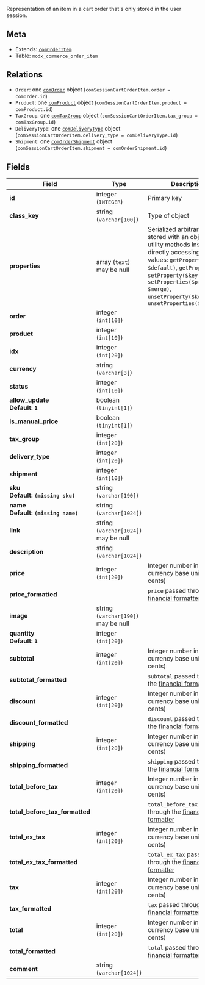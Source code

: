 Representation of an item in a cart order that's only stored in the user session.

## Meta

- Extends: [`comOrderItem`](comOrderItem)
- Table: `modx_commerce_order_item`

## Relations

- `Order`: one [`comOrder`](comOrder) object (`comSessionCartOrderItem.order = comOrder.id`)
- `Product`: one [`comProduct`](comProduct) object (`comSessionCartOrderItem.product = comProduct.id`)
- `TaxGroup`: one [`comTaxGroup`](comTaxGroup) object (`comSessionCartOrderItem.tax_group = comTaxGroup.id`)
- `DeliveryType`: one [`comDeliveryType`](comDeliveryType) object (`comSessionCartOrderItem.delivery_type = comDeliveryType.id`)
- `Shipment`: one [`comOrderShipment`](comOrderShipment) object (`comSessionCartOrderItem.shipment = comOrderShipment.id`)

## Fields


| Field | Type | Description |
| ----- | ---- | ----------- |
| **id** | integer (`INTEGER`) | Primary key |
| **class_key** | string (`varchar[100]`) | Type of object |
| **properties** | array (`text`)<br>may be null | Serialized arbitrary data stored with an object. Use utility methods instead of directly accessing these values: `getProperty($key, $default)`, `getProperties()`, `setProperty($key, $value)`, `setProperties($properties, $merge)`, `unsetProperty($key)`, `unsetProperties($keys)` |
| **order** | integer (`int[10]`) |  |
| **product** | integer (`int[10]`) |  |
| **idx** | integer (`int[20]`) |  |
| **currency** | string (`varchar[3]`) |  |
| **status** | integer (`int[10]`) |  |
| **allow_update<br>Default: `1`** | boolean (`tinyint[1]`) |  |
| **is_manual_price** | boolean (`tinyint[1]`) |  |
| **tax_group** | integer (`int[20]`) |  |
| **delivery_type** | integer (`int[20]`) |  |
| **shipment** | integer (`int[10]`) |  |
| **sku<br>Default: `(missing sku)`** | string (`varchar[190]`) |  |
| **name<br>Default: `(missing name)`** | string (`varchar[1024]`) |  |
| **link** | string (`varchar[1024]`)<br>may be null |  |
| **description** | string (`varchar[1024]`) |  |
| **price** | integer (`int[20]`) | Integer number in the currency base unit (e.g. cents) |
| **price_formatted** |  | `price` passed through the [financial formatter](../Formatters/financial) |
| **image** | string (`varchar[190]`)<br>may be null |  |
| **quantity<br>Default: `1`** | integer (`int[20]`) |  |
| **subtotal** | integer (`int[20]`) | Integer number in the currency base unit (e.g. cents) |
| **subtotal_formatted** |  | `subtotal` passed through the [financial formatter](../Formatters/financial) |
| **discount** | integer (`int[20]`) | Integer number in the currency base unit (e.g. cents) |
| **discount_formatted** |  | `discount` passed through the [financial formatter](../Formatters/financial) |
| **shipping** | integer (`int[20]`) | Integer number in the currency base unit (e.g. cents) |
| **shipping_formatted** |  | `shipping` passed through the [financial formatter](../Formatters/financial) |
| **total_before_tax** | integer (`int[20]`) | Integer number in the currency base unit (e.g. cents) |
| **total_before_tax_formatted** |  | `total_before_tax` passed through the [financial formatter](../Formatters/financial) |
| **total_ex_tax** | integer (`int[20]`) | Integer number in the currency base unit (e.g. cents) |
| **total_ex_tax_formatted** |  | `total_ex_tax` passed through the [financial formatter](../Formatters/financial) |
| **tax** | integer (`int[20]`) | Integer number in the currency base unit (e.g. cents) |
| **tax_formatted** |  | `tax` passed through the [financial formatter](../Formatters/financial) |
| **total** | integer (`int[20]`) | Integer number in the currency base unit (e.g. cents) |
| **total_formatted** |  | `total` passed through the [financial formatter](../Formatters/financial) |
| **comment** | string (`varchar[1024]`) |  |
